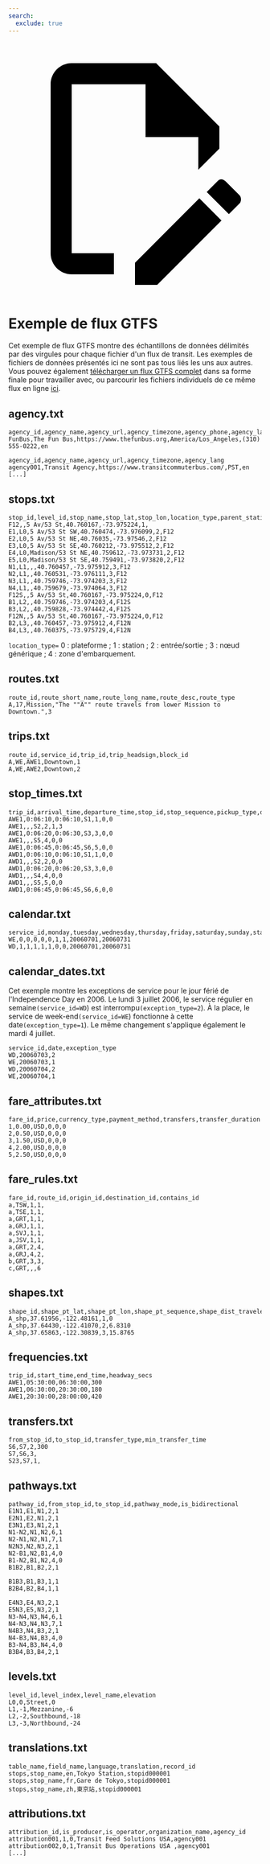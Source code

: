 ```yaml
---
search:
  exclude: true
---
```


<a class="pencil-link" href="https://github.com/google/transit/edit/master/gtfs/spec/en/examples/README.md" title="Edit this page" target="_blank">
    <svg class="pencil" xmlns="http://www.w3.org/2000/svg" viewBox="0 0 24 24"><path d="M10 20H6V4h7v5h5v3.1l2-2V8l-6-6H6c-1.1 0-2 .9-2 2v16c0 1.1.9 2 2 2h4v-2m10.2-7c.1 0 .3.1.4.2l1.3 1.3c.2.2.2.6 0 .8l-1 1-2.1-2.1 1-1c.1-.1.2-.2.4-.2m0 3.9L14.1 23H12v-2.1l6.1-6.1 2.1 2.1Z"></path></svg>
</a>

# Exemple de flux GTFS

Cet exemple de flux GTFS montre des échantillons de données délimités par des virgules pour chaque fichier d'un flux de transit. Les exemples de fichiers de données présentés ici ne sont pas tous liés les uns aux autres. Vous pouvez également [télécharger un flux GTFS complet](https://github.com/google/transit/blob/master/gtfs/spec/en/examples/sample-feed-1.zip?raw=true) dans sa forme finale pour travailler avec, ou parcourir les fichiers individuels de ce même flux en ligne [ici](https://github.com/google/transit/tree/master/gtfs/spec/en/examples/sample-feed-1).

## agency.txt

    agency_id,agency_name,agency_url,agency_timezone,agency_phone,agency_lang
    FunBus,The Fun Bus,https://www.thefunbus.org,America/Los_Angeles,(310) 555-0222,en

<!---->

    agency_id,agency_name,agency_url,agency_timezone,agency_lang
    agency001,Transit Agency,https://www.transitcommuterbus.com/,PST,en
    [...]

## stops.txt

    stop_id,level_id,stop_name,stop_lat,stop_lon,location_type,parent_station
    F12,,5 Av/53 St,40.760167,-73.975224,1,
    E1,L0,5 Av/53 St SW,40.760474,-73.976099,2,F12
    E2,L0,5 Av/53 St NE,40.76035,-73.97546,2,F12
    E3,L0,5 Av/53 St SE,40.760212,-73.975512,2,F12
    E4,L0,Madison/53 St NE,40.759612,-73.973731,2,F12
    E5,L0,Madison/53 St SE,40.759491,-73.973820,2,F12
    N1,L1,,,40.760457,-73.975912,3,F12
    N2,L1,,40.760531,-73.976111,3,F12
    N3,L1,,40.759746,-73.974203,3,F12
    N4,L1,,40.759679,-73.974064,3,F12
    F12S,,5 Av/53 St,40.760167,-73.975224,0,F12
    B1,L2,,40.759746,-73.974203,4,F12S
    B3,L2,,40.759828,-73.974442,4,F12S
    F12N,,5 Av/53 St,40.760167,-73.975224,0,F12
    B2,L3,,40.760457,-73.975912,4,F12N
    B4,L3,,40.760375,-73.975729,4,F12N

`location_type=` 0 : plateforme ; 1 : station ; 2 : entrée/sortie ; 3 : nœud générique ; 4 : zone d'embarquement.

## routes.txt

    route_id,route_short_name,route_long_name,route_desc,route_type
    A,17,Mission,"The ""A"" route travels from lower Mission to Downtown.",3

## trips.txt

    route_id,service_id,trip_id,trip_headsign,block_id
    A,WE,AWE1,Downtown,1
    A,WE,AWE2,Downtown,2

## stop_times.txt

    trip_id,arrival_time,departure_time,stop_id,stop_sequence,pickup_type,drop_off_type
    AWE1,0:06:10,0:06:10,S1,1,0,0
    AWE1,,,S2,2,1,3
    AWE1,0:06:20,0:06:30,S3,3,0,0
    AWE1,,,S5,4,0,0
    AWE1,0:06:45,0:06:45,S6,5,0,0
    AWD1,0:06:10,0:06:10,S1,1,0,0
    AWD1,,,S2,2,0,0
    AWD1,0:06:20,0:06:20,S3,3,0,0
    AWD1,,,S4,4,0,0
    AWD1,,,S5,5,0,0
    AWD1,0:06:45,0:06:45,S6,6,0,0

## calendar.txt

    service_id,monday,tuesday,wednesday,thursday,friday,saturday,sunday,start_date,end_date
    WE,0,0,0,0,0,1,1,20060701,20060731
    WD,1,1,1,1,1,0,0,20060701,20060731

## calendar_dates.txt

Cet exemple montre les exceptions de service pour le jour férié de l'Independence Day en 2006. Le lundi 3 juillet 2006, le service régulier en semaine`(service_id=WD`) est interrompu`(exception_type=2`). À la place, le service de week-end`(service_id=WE`) fonctionne à cette date`(exception_type=1`). Le même changement s'applique également le mardi 4 juillet.

    service_id,date,exception_type
    WD,20060703,2
    WE,20060703,1
    WD,20060704,2
    WE,20060704,1

## fare_attributes.txt

    fare_id,price,currency_type,payment_method,transfers,transfer_duration
    1,0.00,USD,0,0,0
    2,0.50,USD,0,0,0
    3,1.50,USD,0,0,0
    4,2.00,USD,0,0,0
    5,2.50,USD,0,0,0

## fare_rules.txt

    fare_id,route_id,origin_id,destination_id,contains_id
    a,TSW,1,1,
    a,TSE,1,1,
    a,GRT,1,1,
    a,GRJ,1,1,
    a,SVJ,1,1,
    a,JSV,1,1,
    a,GRT,2,4,
    a,GRJ,4,2,
    b,GRT,3,3,
    c,GRT,,,6

## shapes.txt

    shape_id,shape_pt_lat,shape_pt_lon,shape_pt_sequence,shape_dist_traveled
    A_shp,37.61956,-122.48161,1,0
    A_shp,37.64430,-122.41070,2,6.8310
    A_shp,37.65863,-122.30839,3,15.8765

## frequencies.txt

    trip_id,start_time,end_time,headway_secs
    AWE1,05:30:00,06:30:00,300
    AWE1,06:30:00,20:30:00,180
    AWE1,20:30:00,28:00:00,420

## transfers.txt

    from_stop_id,to_stop_id,transfer_type,min_transfer_time
    S6,S7,2,300
    S7,S6,3,
    S23,S7,1,

## pathways.txt

    pathway_id,from_stop_id,to_stop_id,pathway_mode,is_bidirectional
    E1N1,E1,N1,2,1
    E2N1,E2,N1,2,1
    E3N1,E3,N1,2,1
    N1-N2,N1,N2,6,1
    N2-N1,N2,N1,7,1
    N2N3,N2,N3,2,1
    N2-B1,N2,B1,4,0
    B1-N2,B1,N2,4,0
    B1B2,B1,B2,2,1

    B1B3,B1,B3,1,1
    B2B4,B2,B4,1,1

    E4N3,E4,N3,2,1
    E5N3,E5,N3,2,1
    N3-N4,N3,N4,6,1
    N4-N3,N4,N3,7,1
    N4B3,N4,B3,2,1
    N4-B3,N4,B3,4,0
    B3-N4,B3,N4,4,0
    B3B4,B3,B4,2,1

## levels.txt

    level_id,level_index,level_name,elevation
    L0,0,Street,0
    L1,-1,Mezzanine,-6
    L2,-2,Southbound,-18
    L3,-3,Northbound,-24

## translations.txt

    table_name,field_name,language,translation,record_id
    stops,stop_name,en,Tokyo Station,stopid000001
    stops,stop_name,fr,Gare de Tokyo,stopid000001
    stops,stop_name,zh,東京站,stopid000001

## attributions.txt

    attribution_id,is_producer,is_operator,organization_name,agency_id
    attribution001,1,0,Transit Feed Solutions USA,agency001
    attribution002,0,1,Transit Bus Operations USA ,agency001
    [...]
